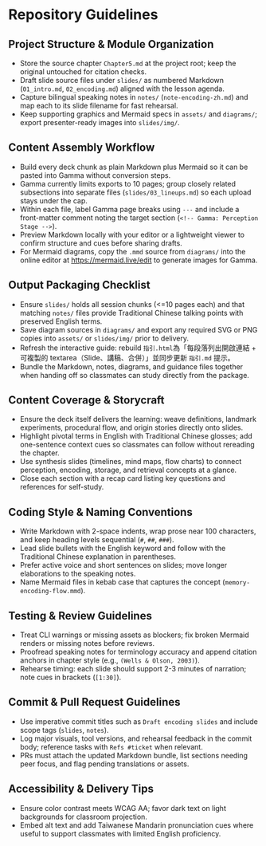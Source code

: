 # Repository Guidelines

## Project Structure & Module Organization
- Store the source chapter `Chapter5.md` at the project root; keep the original untouched for citation checks.
- Draft slide source files under `slides/` as numbered Markdown (`01_intro.md`, `02_encoding.md`) aligned with the lesson agenda.
- Capture bilingual speaking notes in `notes/` (`note-encoding-zh.md`) and map each to its slide filename for fast rehearsal.
- Keep supporting graphics and Mermaid specs in `assets/` and `diagrams/`; export presenter-ready images into `slides/img/`.

## Content Assembly Workflow
- Build every deck chunk as plain Markdown plus Mermaid so it can be pasted into Gamma without conversion steps.
- Gamma currently limits exports to 10 pages; group closely related subsections into separate files (`slides/03_lineups.md`) so each upload stays under the cap.
- Within each file, label Gamma page breaks using `---` and include a front-matter comment noting the target section (`<!-- Gamma: Perception Stage -->`).
- Preview Markdown locally with your editor or a lightweight viewer to confirm structure and cues before sharing drafts.
- For Mermaid diagrams, copy the `.mmd` source from `diagrams/` into the online editor at https://mermaid.live/edit to generate images for Gamma.

## Output Packaging Checklist
- Ensure `slides/` holds all session chunks (<=10 pages each) and that matching `notes/` files provide Traditional Chinese talking points with preserved English terms.
- Save diagram sources in `diagrams/` and export any required SVG or PNG copies into `assets/` or `slides/img/` prior to delivery.
- Refresh the interactive guide: rebuild `指引.html`為「每段落列出開啟連結 + 可複製的 textarea（Slide、講稿、合併）」並同步更新 `指引.md` 提示。
- Bundle the Markdown, notes, diagrams, and guidance files together when handing off so classmates can study directly from the package.

## Content Coverage & Storycraft
- Ensure the deck itself delivers the learning: weave definitions, landmark experiments, procedural flow, and origin stories directly onto slides.
- Highlight pivotal terms in English with Traditional Chinese glosses; add one-sentence context cues so classmates can follow without rereading the chapter.
- Use synthesis slides (timelines, mind maps, flow charts) to connect perception, encoding, storage, and retrieval concepts at a glance.
- Close each section with a recap card listing key questions and references for self-study.

## Coding Style & Naming Conventions
- Write Markdown with 2-space indents, wrap prose near 100 characters, and keep heading levels sequential (`#`, `##`, `###`).
- Lead slide bullets with the English keyword and follow with the Traditional Chinese explanation in parentheses.
- Prefer active voice and short sentences on slides; move longer elaborations to the speaking notes.
- Name Mermaid files in kebab case that captures the concept (`memory-encoding-flow.mmd`).

## Testing & Review Guidelines
- Treat CLI warnings or missing assets as blockers; fix broken Mermaid renders or missing notes before reviews.
- Proofread speaking notes for terminology accuracy and append citation anchors in chapter style (e.g., `(Wells & Olson, 2003)`).
- Rehearse timing: each slide should support 2-3 minutes of narration; note cues in brackets (`[1:30]`).

## Commit & Pull Request Guidelines
- Use imperative commit titles such as `Draft encoding slides` and include scope tags (`slides`, `notes`).
- Log major visuals, tool versions, and rehearsal feedback in the commit body; reference tasks with `Refs #ticket` when relevant.
- PRs must attach the updated Markdown bundle, list sections needing peer focus, and flag pending translations or assets.

## Accessibility & Delivery Tips
- Ensure color contrast meets WCAG AA; favor dark text on light backgrounds for classroom projection.
- Embed alt text and add Taiwanese Mandarin pronunciation cues where useful to support classmates with limited English proficiency.
